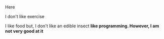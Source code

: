 <h>Here</h>
<p>I don't like exercise</p>
<a>I like food but, I don't like an edible insect</a>
<b> like programming. However, I am not very good at it</b> 

<!--
**jwyoon1220/jwyoon1220** is a ✨ _special_ ✨ repository because its `README.md` (this file) appears on your GitHub profile.

Here are some ideas to get you started:


-->
